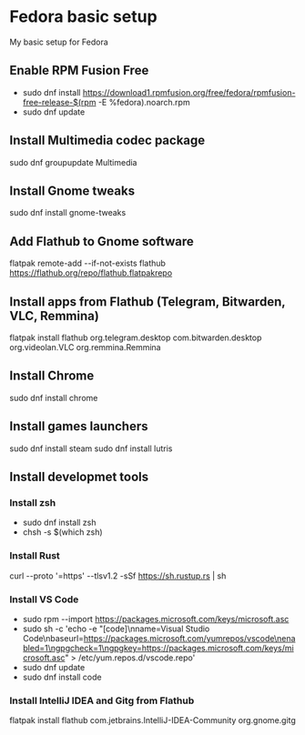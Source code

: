 # Fedora basic setup
My basic setup for Fedora

## Enable RPM Fusion Free
* sudo dnf install https://download1.rpmfusion.org/free/fedora/rpmfusion-free-release-$(rpm -E %fedora).noarch.rpm
* sudo dnf update

## Install Multimedia codec package
sudo dnf groupupdate Multimedia

## Install Gnome tweaks
sudo dnf install gnome-tweaks

## Add Flathub to Gnome software
flatpak remote-add --if-not-exists flathub https://flathub.org/repo/flathub.flatpakrepo

## Install apps from Flathub (Telegram, Bitwarden, VLC, Remmina)
flatpak install flathub org.telegram.desktop com.bitwarden.desktop org.videolan.VLC org.remmina.Remmina

## Install Chrome
sudo dnf install chrome

## Install games launchers
sudo dnf install steam
sudo dnf install lutris

## Install developmet tools

### Install zsh
* sudo dnf install zsh
* chsh -s $(which zsh)

### Install Rust
curl --proto '=https' --tlsv1.2 -sSf https://sh.rustup.rs | sh

### Install VS Code
* sudo rpm --import https://packages.microsoft.com/keys/microsoft.asc
* sudo sh -c 'echo -e "[code]\nname=Visual Studio Code\nbaseurl=https://packages.microsoft.com/yumrepos/vscode\nenabled=1\ngpgcheck=1\ngpgkey=https://packages.microsoft.com/keys/microsoft.asc" > /etc/yum.repos.d/vscode.repo'
* sudo dnf update
* sudo dnf install code

### Install IntelliJ IDEA and Gitg from Flathub
flatpak install flathub com.jetbrains.IntelliJ-IDEA-Community org.gnome.gitg

